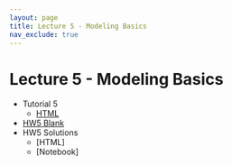 ```yaml
---
layout: page
title: Lecture 5 - Modeling Basics
nav_exclude: true
---
```


# Lecture 5 - Modeling Basics

- Tutorial 5
     - [HTML](../../materials/tutorials/tutorial_5)
- [HW5 Blank](../../materials/hw/hw5_blank.ipynb) 
- HW5 Solutions
    - [HTML]
    - [Notebook]